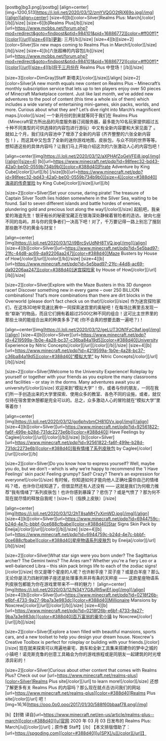 [postbg]bg3.png[/postbg]
[align=center][img=1200,513]https://i.loli.net/2020/03/12/zmYVQGO2tRjX69o.jpg[/img][/align][align=center]
[size=6][b][color=Silver]Realms Plus: March[/color][/b][/size]
[size=6][b]Realms Plus[/b][/size][url=https://www.mcbbs.net/forum.php?mod=redirect&goto=findpost&ptid=984101&pid=16886772][color=#ff00ff]*[/color][/url][size=6][b]更新: 三月[/b][/size]
[size=4][b][size=2][color=Silver]Six new maps coming to Realms Plus in March![/color][/size][/b][/size]
[size=4][b]六张超棒的内容包[/b][/size][url=https://www.mcbbs.net/forum.php?mod=redirect&goto=findpost&ptid=984101&pid=16886772][color=#ff00ff]*[/color][/url][size=4][b]将于三月份在 Realms Plus 中登场！[/b][/size]

[size=3][color=DimGray]Staff 斯塔夫[/color][/size][/align]
[size=2][color=Silver]A new month equals new content on Realms Plus – Minecraft’s monthly subscription service that lets up to ten players enjoy over 50 pieces of Minecraft Marketplace content. Just like last month, we’ve added new adventures to the pool of content (this time a whole six of them) which includes a wide variety of entertaining mini-games, skin packs, worlds, and more. Curious about what they are? Let’s dive right into March’s magnificent maps.[/color][/size]
一个新月份的到来就等同于我们在 Realms Plus（Minecraft官方所出品的月度服务器订阅服务器，最多能为10名玩家提供超过五十种不同类型的可供选择的内容包进行游玩）中又有全新内容要和大家见面了  。就如上个月，我们往内容池中了增添了全新的内容 (齐齐整整的六张全新内容包！) ，而这其中又包含了全新的迷你游戏地图，皮肤包，与众不同的世界等等。想知道这些的具体内容吗？让我们马上开始介绍这次的六张激动人心的内容包吧！

[align=center][img]https://i.loli.net/2020/03/12/aXPHAfZoGeVFEi8.jpg[/img][/align][size=4]
[b][url=https://www.minecraft.net/pdp?id=98feec32-bd43-42a0-be00-0559b734b9b0][color=#388d40]Pirate Adventure by King Cube[/color][/url][/b]
[/size][b][url=https://www.minecraft.net/pdp?id=98feec32-bd43-42a0-be00-0559b734b9b0][size=4][color=#388d40]海盗的传奇冒险 by King Cube[/color][/size][/url][/b]

[size=2][color=Silver]Set your course, daring pirate! The treasure of Captain Silver Tooth lies hidden somewhere in the Silver Sea, waiting to be found. Sail to seven different islands and battle hordes of enemies, plundering gold and precious loot along the way![/color][/size]
起航吧，我亲爱的海盗先生！银牙船长的秘密宝藏正在银海深处静候着冒险者的造访。驶向七座不同的岛屿，并与你的竞争者们一决高下吧！对了，千万要记得一路上别忘了搜刮那些数不尽的黄金与财宝！

[align=center][img]https://i.loli.net/2020/03/12/i9BrcSyUdNH8TVQ.jpg[/img][/align]
[size=4][b][color=Silver][url=https://www.minecraft.net/pdp?id=5e5bad97-21fc-44d8-ac69-da92206aa247][color=#388d40]Maze Busters by House of How[/color][/url][/color][/b][/size]
[size=4][b][url=https://www.minecraft.net/pdp?id=5e5bad97-21fc-44d8-ac69-da92206aa247][color=#388d40]迷宫探险家 by House of How[/color][/url][/b][/size]

[size=2][color=Silver]Explore with the Maze Busters in this 3D dungeon racer! Discover something new in every game – over 250 BILLION combinations! That’s more combinations than there are dirt blocks in the Overworld (please don’t fact check us on that)![/color][/size]
作为迷宫探险家们，在这场3D地牢竞速比赛中一同探索迷宫里的奥秘吧！在每场比赛里去发现一些“崭新”的物品，而且它们拥有着超过2500亿种不同的组合！这可比主世界里的那些土块的能组合出来的种类多多了呢 (你不会真的想要去数一遍吧？)！

[align=center][img]https://i.loli.net/2020/03/12/geLUT3ON1FzC9af.jpg[/img][/align]
[size=4][b][color=Silver][url=https://www.minecraft.net/pdp?id=4219599a-1b0e-4a28-bc37-c36ba84a19d5][color=#388d40]University Experience by Nitric Concepts[/color][/url][/color][/b][/size]
[size=4][b][url=https://www.minecraft.net/pdp?id=4219599a-1b0e-4a28-bc37-c36ba84a19d5][color=#388d40]“模拟大学” by Nitric Concepts[/color][/url][/b][/size]

[size=2][color=Silver]Welcome to the University Experience! Roleplay by yourself or together with your friends as you explore the many classrooms and facilities – or stay in the dorms. Many adventures await you at university![/color][/size]
欢迎来到“模拟大学”！你，或者与你的朋友，一同在我们所一手创造出来的大学里探索、使用众多的教室、各色不同的设施，或者，就仅仅待在宿舍里休憩都是完全可以的。总之，众多激动人心的冒险就在“模拟大学”里等着你！

[align=center][img]https://i.loli.net/2020/03/12/go6phvbmCH81GVx.jpg[/img][/align]
[size=4][b][color=Silver][url=https://www.minecraft.net/pdp?id=92561822-fa6f-499e-b28d-731dc2273e6b][color=#388d40]I Have Feelings by Caglee[/color][/url][/color][/b][/size]
[b][color=Silver][url=https://www.minecraft.net/pdp?id=92561822-fa6f-499e-b28d-731dc2273e6b][color=#388d40]我有情绪了系列皮肤包 by Caglee[/color][/url][/color][/b]

[size=2][color=Silver]Do you know how to express yourself? Well, maybe you do, but we don’t – which is why we’re happy to recommend the 'I Have Feelings' skin pack! Feeling grumpy? Sad? Crazy? There’s an expression for everyone![/color][/size]
有时候，你知道如何才能向他人正确吐露你自己的情绪吗？唔，也许你已经知道了，但很显然还有人还没有 —— 这就是我们为何极力推荐“我有情绪了”系列皮肤包！也许你感到暴躁了？悲伤了？或是气愤了？那为何不现在就尽情的释放自我呢！[size=1]（指换上皮肤）[/size]

[align=center][img]https://i.loli.net/2020/03/12/2hT8saMH7vXimWD.jpg[/img][/align]
[size=4][b][color=Silver][url=https://www.minecraft.net/pdp?id=6944759c-b24d-4e7c-bbbf-0ce688cfbabe][color=#388d40]Star Signs Skin Pack by Eneija[/color][/url][/color][/b][/size]
[size=4][b][url=https://www.minecraft.net/pdp?id=6944759c-b24d-4e7c-bbbf-0ce688cfbabe][color=#388d40]星座物语系列皮肤包 by Eneija[/color][/url][/b][/size]

[size=2][color=Silver]What star sign were you born under? The Sagittarius archer? The Gemini twins? The Aries ram? Whether you're a fiery Leo or a well-balanced Libra – this skin pack brings life to each of the zodiac signs![/color][/size]
你又是哪个星座的人呢？也许射手座？双子座？或是白羊座？那么无论你是活力四射的狮子座还是处理事务井井有条的天秤座 —— 这款星座物语系列皮肤包都能为你在游戏里带来不一样的魅力！
[align=center][img]https://i.loli.net/2020/03/12/N34Y7G8JRt5wjEf.jpg[/img][/align]
[size=4][b][color=Silver][url=https://www.minecraft.net/pdp?id=0218f26b-e6bf-4733-9a27-9ba7a3e983dc][color=#388d40]Millionaire Mansions by Noxcrew[/color][/url][/color][/b][/size]
[size=4][b][url=https://www.minecraft.net/pdp?id=0218f26b-e6bf-4733-9a27-9ba7a3e983dc][color=#388d40]百万富翁的豪宅小镇 by Noxcrew[/color][/url][/b][/size]

[size=2][color=Silver]Explore a town filled with beautiful mansions, sports cars, and a new toolset to help you design your dream house. Noxcrew's Creative Toolbox is perfect for roleplay or building with your friends.[/color][/size]
现在就来探索可以用遍地豪宅、跑车和全新工具集来搭建你的梦中之城的小镇吧！诺克斯克鲁的创意工具箱会为你的游戏旅程或是同朋友一起建筑的时光增添异彩的！

[size=2][color=Silver]Curious about other content that comes with Realms Plus? Check out our [url=https://www.minecraft.net/realms-plus][color=Silver]Realms Plus site[/color][/url] to learn more![/color][/size]
还想了解更多有关 Realms Plus 的内容吗？那么现在就点击访问我们的网站 [url=https://www.minecraft.net/realms-plus][color=#388d40]Realms Plus site[/color][/url] 吧！[img=16,16]https://ooo.0o0.ooo/2017/01/30/588f60bbaaf78.png[/img]

[b]【封徵 译自[url=https://www.minecraft.net/en-us/article/realms-plus--march][color=#388d40][u]官网 2020 年 03 月 03 日发布的 Realms Plus: March[/u][/color][/url]；原作者 Staff】[/b]
【本文排版借助了：[url=https://spgoding.com][color=#388d40][u]SPX[/u][/color][/url]】
